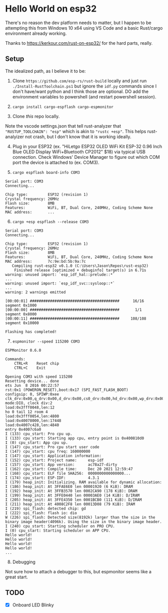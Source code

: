 
# Hello World on esp32

There's no reason the dev platform needs to matter, but I happen to be attempting this from Windows 10 x64 using VS Code and a basic Rust/cargo environment already working.

Thanks to https://kerkour.com/rust-on-esp32/ for the hard parts, really.

## Setup

The idealized path, as I believe it to be:

1) Clone `https://github.com/esp-rs/rust-build` locally and just run `./Install-RustToolchain.ps1` but ignore the `idf.py` commands since I don't have/want python and I think those are optional.  DO add the environment variables to powershell (and restart powershell session).

2) `cargo install cargo-espflash cargo-espmonitor`

3) Clone _this_ repo locally.

Note the vscode settings.json that tell rust-analyzer that `"RUSTUP_TOOLCHAIN": "esp"` which is akin to `"rustc +esp"`.  This helps rust-analyizer not crash, but I don't know that it is working ideally.

4) Plug in your ESP32 (ex. "HiLetgo ESP32 OLED WiFi Kit ESP-32 0.96 Inch Blue OLED Display WiFi+Bluetooth CP2012" $18) via typical USB connection.  Check Windows' Device Manager to figure out which COM port the device is attached to (ex. COM3).

5) `cargo espflash board-info COM3`

```
Serial port: COM3
Connecting...

Chip type:         ESP32 (revision 1)
Crystal frequency: 26MHz
Flash size:        8MB
Features:          WiFi, BT, Dual Core, 240MHz, Coding Scheme None
MAC address:       ...
```

6) `cargo +esp espflash --release COM3`

```
Serial port: COM3
Connecting...

Chip type:         ESP32 (revision 1)
Crystal frequency: 26MHz
Flash size:        8MB
Features:          WiFi, BT, Dual Core, 240MHz, Coding Scheme None
MAC address:       7c:9e:bd:5b:9a:7c
   Compiling rust-esp32 v0.1.0 (C:\Users\Jason\Repos\rust-esp32)
    Finished release [optimized + debuginfo] target(s) in 6.71s
warning: unused import: `esp_idf_hal::prelude::*`
...
warning: unused import: `esp_idf_svc::sysloop::*`
...
warning: 2 warnings emitted

[00:00:01] ########################################      16/16      segment 0x1000
[00:00:00] ########################################       1/1       segment 0x8000
[00:00:11] ########################################     108/108     segment 0x10000

Flashing has completed!
```

7) `espmonitor --speed 115200 COM3`

```
ESPMonitor 0.6.0

Commands:
    CTRL+R    Reset chip
    CTRL+C    Exit

Opening COM3 with speed 115200
Resetting device... done
ets Jun  8 2016 00:22:57
rst:0x1 (POWERON_RESET),boot:0x17 (SPI_FAST_FLASH_BOOT)
configsip: 0, SPIWP:0xee
clk_drv:0x00,q_drv:0x00,d_drv:0x00,cs0_drv:0x00,hd_drv:0x00,wp_drv:0x00
mode:DIO, clock div:2
load:0x3fff0048,len:12
ho 0 tail 12 room 4
load:0x3fff0054,len:4800
load:0x40078000,len:17448
load:0x4007c428,len:4840
entry 0x4007c6a0
I (133) cpu_start: Pro cpu up.
I (133) cpu_start: Starting app cpu, entry point is 0x400810d0
I (0) cpu_start: App cpu up.
I (147) cpu_start: Pro cpu start user code
I (147) cpu_start: cpu freq: 160000000
I (147) cpu_start: Application information:
I (152) cpu_start: Project name:     esp-idf
I (157) cpu_start: App version:      ac78a27-dirty
I (162) cpu_start: Compile time:     Dec 20 2021 12:59:47
I (168) cpu_start: ELF file SHA256:  0000000000000000...
I (174) cpu_start: ESP-IDF:          4.3.1
I (179) heap_init: Initializing. RAM available for dynamic allocation:
I (186) heap_init: At 3FFAE6E0 len 00001920 (6 KiB): DRAM
I (192) heap_init: At 3FFB3570 len 0002CA90 (178 KiB): DRAM
I (199) heap_init: At 3FFE0440 len 00003AE0 (14 KiB): D/IRAM
I (205) heap_init: At 3FFE4350 len 0001BCB0 (111 KiB): D/IRAM
I (211) heap_init: At 4008C2F8 len 00013D08 (79 KiB): IRAM
I (219) spi_flash: detected chip: gd
I (222) spi_flash: flash io: dio
W (226) spi_flash: Detected size(8192k) larger than the size in the binary image header(4096k). Using the size in the binary image header.
I (240) cpu_start: Starting scheduler on PRO CPU.
I (0) cpu_start: Starting scheduler on APP CPU.
Hello world!
Hello world!
Hello world!
Hello world!
...
```

8) Debugging

Not sure how to attach a debugger to this, but espmonitor seems like a great start.

## TODO

- [X] Onboard LED Blinky
